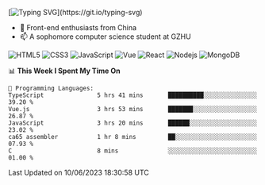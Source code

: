 
[![Typing SVG](https://readme-typing-svg.herokuapp.com?font=Fira+Code&pause=1000&center=%E5%81%87&vCenter=%E5%81%87&width=435&lines=Hi%2CI+am+Tycho!+Welcome!)](https://git.io/typing-svg)
<!--
**Tycho457/Tycho457** is a ✨ _special_ ✨ repository because its `README.md` (this file) appears on your GitHub profile.

Here are some ideas to get you started:

- 🔭 I’m currently working on ...
- 🌱 I’m currently learning ...
- 👯 I’m looking to collaborate on ...
- 🤔 I’m looking for help with ...
- 💬 Ask me about ...
- 📫 How to reach me: ...
- 😄 Pronouns: ...
- ⚡ Fun fact: ...
-->
- 🌱 Front-end enthusiasts from China
- 📫 A sophomore computer science student at GZHU

![HTML5](https://img.shields.io/badge/-HTML5-E34F26?style=flat-square&logo=html5&logoColor=white)
![CSS3](https://img.shields.io/badge/-CSS3-1572B6?style=flat-square&logo=css3)
![JavaScript](https://img.shields.io/badge/-JavaScript-oringe?style=flat-square&logo=javascript)
![Vue](https://img.shields.io/badge/-vue-green?style=green&logo=vue)
![React](https://img.shields.io/badge/-React-45b8d8?style=flat-square&logo=react&logoColor=white)
![Nodejs](https://img.shields.io/badge/-Nodejs-c0ebd?style=flat-square&logo=Node.js)
![MongoDB](https://img.shields.io/badge/-MongoDB-13aa52?style=flat-square&logo=mongodb&logoColor=white)

<!--START_SECTION:waka-->
📊 **This Week I Spent My Time On** 

```text
💬 Programming Languages: 
TypeScript               5 hrs 41 mins       ██████████░░░░░░░░░░░░░░░   39.20 % 
Vue.js                   3 hrs 53 mins       ███████░░░░░░░░░░░░░░░░░░   26.87 % 
JavaScript               3 hrs 20 mins       ██████░░░░░░░░░░░░░░░░░░░   23.02 % 
ca65 assembler           1 hr 8 mins         ██░░░░░░░░░░░░░░░░░░░░░░░   07.93 % 
C                        8 mins              ░░░░░░░░░░░░░░░░░░░░░░░░░   01.00 % 
```


 Last Updated on 10/06/2023 18:30:58 UTC
<!--END_SECTION:waka-->

